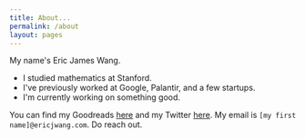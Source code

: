 ```yaml
---
title: About...
permalink: /about
layout: pages
---
```


My name's Eric James Wang.

- I studied mathematics at Stanford.
- I've previously worked at Google, Palantir, and a few startups.
- I'm currently working on something good.

You can find my Goodreads [here](https://www.goodreads.com/ecjwg)
and my Twitter [here](https://twitter.com/ecjwg).
My email is `[my first name]@ericjwang.com`.
Do reach out.
